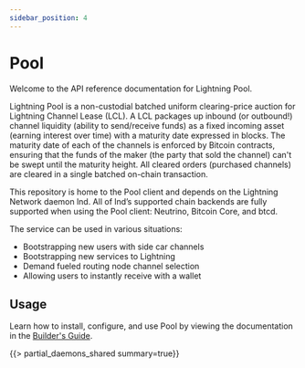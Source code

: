 ```yaml
---
sidebar_position: 4
---
```


# Pool

Welcome to the API reference documentation for Lightning Pool.

Lightning Pool is a non-custodial batched uniform clearing-price auction for
Lightning Channel Lease (LCL). A LCL packages up inbound (or outbound!) channel
liquidity (ability to send/receive funds) as a fixed incoming asset (earning
interest over time) with a maturity date expressed in blocks. The maturity date
of each of the channels is enforced by Bitcoin contracts, ensuring that the
funds of the maker (the party that sold the channel) can't be swept until the
maturity height. All cleared orders (purchased channels) are cleared in a
single batched on-chain transaction.

This repository is home to the Pool client and depends on the Lightning Network
daemon lnd. All of lnd’s supported chain backends are fully supported when
using the Pool client: Neutrino, Bitcoin Core, and btcd.

The service can be used in various situations:

- Bootstrapping new users with side car channels
- Bootstrapping new services to Lightning
- Demand fueled routing node channel selection
- Allowing users to instantly receive with a wallet

## Usage

Learn how to install, configure, and use Pool by viewing the documentation in the [Builder's Guide](https://docs.lightning.engineering/lightning-network-tools/pool/overview).

{{> partial_daemons_shared summary=true}}

